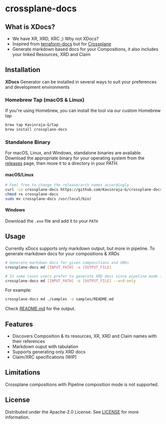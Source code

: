 # crossplane-docs
## What is XDocs?
- We have XR, XRD, XRC ;) Why not XDocs?
- Inspired from [terraform-docs](https://github.com/terraform-docs/terraform-docs) but for [Crossplane](https://www.crossplane.io/)
- Generate markdown based docs for your Compositions, it also includes your linked Resources, XRD and Claim

## Installation
**XDocs** Generator can be installed in several ways to suit your preferences and development environments
### Homebrew Tap (macOS & Linux)

If you're using Homebrew, you can install the tool via our custom Homebrew tap

```bash
brew tap Kavinraja-G/tap
brew install crossplane-docs
```
### Standalone Binary
For macOS, Linux, and Windows, standalone binaries are available. Download the appropriate binary for your operating system from the [releases](https://github.com/Kavinraja-G/crossplane-docs/releases/) page, then move it to a directory in your PATH.

#### macOS/Linux
```bash
# Feel free to change the release/arch names accordingly
curl -Lo crossplane-docs https://github.com/Kavinraja-G/crossplane-docs/releases/download/v0.1.0/crossplane-docs_v0.1.0_darwin_amd64.tar.gz
chmod +x crossplane-docs
sudo mv crossplane-docs /usr/local/bin/
```
#### Windows
Download the `.exe` file and add it to your `PATH`

## Usage
Currently xDocs supports only markdown output, but more in pipeline. To generate markdown docs for your compositions & XRDs
```bash
# Generate markdown docs for given compositions and XRDs
crossplane-docs md [INPUT_PATH] -o [OUTPUT_FILE]

# In some cases users prefer to generate XRD docs since pipeline mode is not supported
crossplane-docs md [INPUT_PATH] -o [OUTPUT_FILE] --xrd-only
```
For example:
```bash
crossplane-docs md ./samples -o samples/README.md
```
Check [README.md](./samples/README.md) for the output.

## Features
- Discovers Composition & its resources, XR, XRD and Claim names with their references
- Markdown ouput with tabulation
- Supports generating only XRD docs
- Claim/XRC specifications (WIP)

## Limitations
Crossplane compositions with Pipeline composition mode is not supported.

## License
Distributed under the Apache-2.0 License. See [LICENSE](./LICENSE) for more information.
